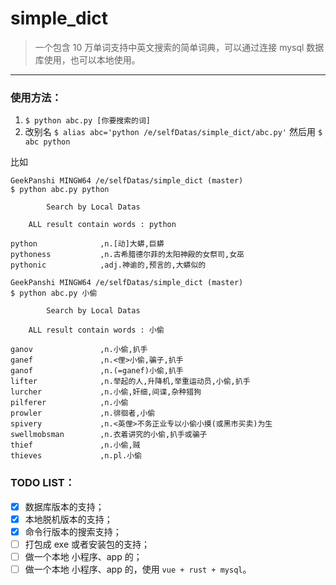 # simple_dict
> 一个包含 10 万单词支持中英文搜索的简单词典，可以通过连接 mysql 数据库使用，也可以本地使用。
----

### 使用方法：
1. `$ python abc.py [你要搜索的词]`
2. 改别名 `$ alias abc='python /e/selfDatas/simple_dict/abc.py'` 然后用 `$ abc python`

比如
```
GeekPanshi MINGW64 /e/selfDatas/simple_dict (master)
$ python abc.py python

        Search by Local Datas

    ALL result contain words : python

python              ,n.[动]大蟒,巨蟒
pythoness           ,n.古希腊德尔菲的太阳神殿的女祭司,女巫
pythonic            ,adj.神谕的,预言的,大蟒似的
```
```
GeekPanshi MINGW64 /e/selfDatas/simple_dict (master)
$ python abc.py 小偷

        Search by Local Datas

    ALL result contain words : 小偷

ganov               ,n.小偷,扒手
ganef               ,n.<俚>小偷,骗子,扒手
ganof               ,n.(=ganef)小偷,扒手
lifter              ,n.举起的人,升降机,举重运动员,小偷,扒手
lurcher             ,n.小偷,奸细,间谍,杂种猎狗
pilferer            ,n.小偷
prowler             ,n.徘徊者,小偷
spivery             ,n.<英俚>不务正业专以小偷小摸(或黑市买卖)为生
swellmobsman        ,n.衣着讲究的小偷,扒手或骗子
thief               ,n.小偷,贼
thieves             ,n.pl.小偷
```



### TODO LIST：

- [x] 数据库版本的支持；
- [x] 本地脱机版本的支持；
- [x] 命令行版本的搜索支持；
- [ ] 打包成 exe 或者安装包的支持；
- [ ] 做一个本地 小程序、app 的；
- [ ] 做一个本地 小程序、app 的，使用 `vue + rust + mysql`。
